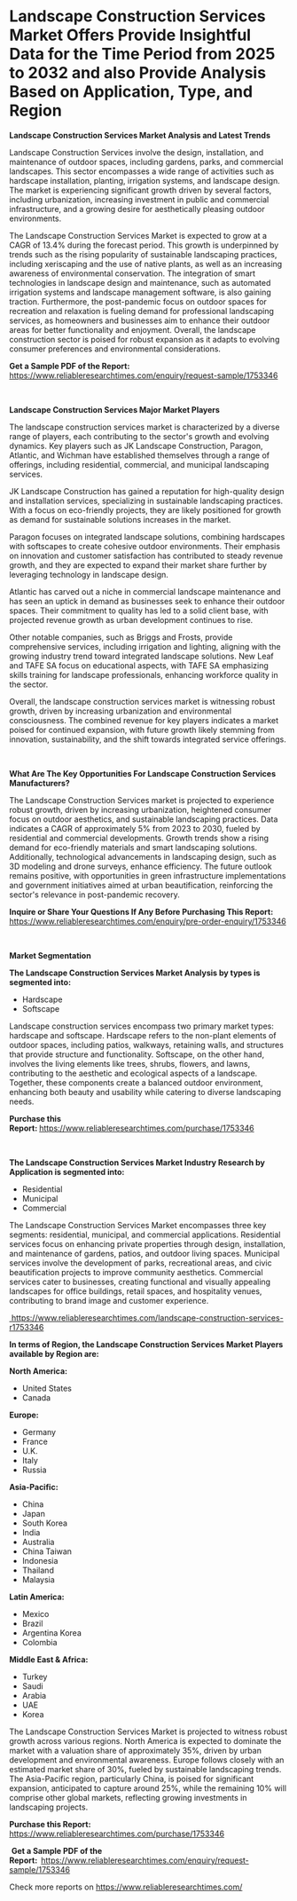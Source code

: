 <p><h1>Landscape Construction Services Market Offers Provide Insightful Data for the Time Period from 2025 to 2032 and also Provide Analysis Based on Application, Type, and Region</h1></p><p><strong>Landscape Construction Services Market Analysis and Latest Trends</strong></p>
<p><p>Landscape Construction Services involve the design, installation, and maintenance of outdoor spaces, including gardens, parks, and commercial landscapes. This sector encompasses a wide range of activities such as hardscape installation, planting, irrigation systems, and landscape design. The market is experiencing significant growth driven by several factors, including urbanization, increasing investment in public and commercial infrastructure, and a growing desire for aesthetically pleasing outdoor environments.</p><p>The Landscape Construction Services Market is expected to grow at a CAGR of 13.4% during the forecast period. This growth is underpinned by trends such as the rising popularity of sustainable landscaping practices, including xeriscaping and the use of native plants, as well as an increasing awareness of environmental conservation. The integration of smart technologies in landscape design and maintenance, such as automated irrigation systems and landscape management software, is also gaining traction. Furthermore, the post-pandemic focus on outdoor spaces for recreation and relaxation is fueling demand for professional landscaping services, as homeowners and businesses aim to enhance their outdoor areas for better functionality and enjoyment. Overall, the landscape construction sector is poised for robust expansion as it adapts to evolving consumer preferences and environmental considerations.</p></p>
<p><strong>Get a Sample PDF of the Report:&nbsp;</strong> <a href="https://www.reliableresearchtimes.com/enquiry/request-sample/1753346?utm_campaign=3355&utm_medium=2&utm_source=Github&utm_content=ia&utm_term=09032025&utm_id=landscape-construction-services">https://www.reliableresearchtimes.com/enquiry/request-sample/1753346</a></p>
<p>&nbsp;</p>
<p><strong>Landscape Construction Services Major Market Players</strong></p>
<p><p>The landscape construction services market is characterized by a diverse range of players, each contributing to the sector's growth and evolving dynamics. Key players such as JK Landscape Construction, Paragon, Atlantic, and Wichman have established themselves through a range of offerings, including residential, commercial, and municipal landscaping services.</p><p>JK Landscape Construction has gained a reputation for high-quality design and installation services, specializing in sustainable landscaping practices. With a focus on eco-friendly projects, they are likely positioned for growth as demand for sustainable solutions increases in the market.</p><p>Paragon focuses on integrated landscape solutions, combining hardscapes with softscapes to create cohesive outdoor environments. Their emphasis on innovation and customer satisfaction has contributed to steady revenue growth, and they are expected to expand their market share further by leveraging technology in landscape design.</p><p>Atlantic has carved out a niche in commercial landscape maintenance and has seen an uptick in demand as businesses seek to enhance their outdoor spaces. Their commitment to quality has led to a solid client base, with projected revenue growth as urban development continues to rise.</p><p>Other notable companies, such as Briggs and Frosts, provide comprehensive services, including irrigation and lighting, aligning with the growing industry trend toward integrated landscape solutions. New Leaf and TAFE SA focus on educational aspects, with TAFE SA emphasizing skills training for landscape professionals, enhancing workforce quality in the sector.</p><p>Overall, the landscape construction services market is witnessing robust growth, driven by increasing urbanization and environmental consciousness. The combined revenue for key players indicates a market poised for continued expansion, with future growth likely stemming from innovation, sustainability, and the shift towards integrated service offerings.</p></p>
<p>&nbsp;</p>
<p><strong>What Are The Key Opportunities For Landscape Construction Services Manufacturers?</strong></p>
<p><p>The Landscape Construction Services market is projected to experience robust growth, driven by increasing urbanization, heightened consumer focus on outdoor aesthetics, and sustainable landscaping practices. Data indicates a CAGR of approximately 5% from 2023 to 2030, fueled by residential and commercial developments. Growth trends show a rising demand for eco-friendly materials and smart landscaping solutions. Additionally, technological advancements in landscaping design, such as 3D modeling and drone surveys, enhance efficiency. The future outlook remains positive, with opportunities in green infrastructure implementations and government initiatives aimed at urban beautification, reinforcing the sector's relevance in post-pandemic recovery.</p></p>
<p><strong>Inquire or Share Your Questions If Any Before Purchasing This Report:</strong> <a href="https://www.reliableresearchtimes.com/enquiry/pre-order-enquiry/1753346?utm_campaign=3355&utm_medium=2&utm_source=Github&utm_content=ia&utm_term=09032025&utm_id=landscape-construction-services">https://www.reliableresearchtimes.com/enquiry/pre-order-enquiry/1753346</a></p>
<p>&nbsp;</p>
<p><strong>Market Segmentation</strong></p>
<p><strong>The Landscape Construction Services Market Analysis by types is segmented into:</strong></p>
<p><ul><li>Hardscape</li><li>Softscape</li></ul></p>
<p><p>Landscape construction services encompass two primary market types: hardscape and softscape. Hardscape refers to the non-plant elements of outdoor spaces, including patios, walkways, retaining walls, and structures that provide structure and functionality. Softscape, on the other hand, involves the living elements like trees, shrubs, flowers, and lawns, contributing to the aesthetic and ecological aspects of a landscape. Together, these components create a balanced outdoor environment, enhancing both beauty and usability while catering to diverse landscaping needs.</p></p>
<p><strong>Purchase this Report:&nbsp;</strong><a href="https://www.reliableresearchtimes.com/purchase/1753346?utm_campaign=3355&utm_medium=2&utm_source=Github&utm_content=ia&utm_term=09032025&utm_id=landscape-construction-services">https://www.reliableresearchtimes.com/purchase/1753346</a></p>
<p>&nbsp;</p>
<p><strong>The Landscape Construction Services Market Industry Research by Application is segmented into:</strong></p>
<p><ul><li>Residential</li><li>Municipal</li><li>Commercial</li></ul></p>
<p><p>The Landscape Construction Services Market encompasses three key segments: residential, municipal, and commercial applications. Residential services focus on enhancing private properties through design, installation, and maintenance of gardens, patios, and outdoor living spaces. Municipal services involve the development of parks, recreational areas, and civic beautification projects to improve community aesthetics. Commercial services cater to businesses, creating functional and visually appealing landscapes for office buildings, retail spaces, and hospitality venues, contributing to brand image and customer experience.</p></p>
<p><a href="https://www.reliableresearchtimes.com/landscape-construction-services-r1753346?utm_campaign=3355&utm_medium=2&utm_source=Github&utm_content=ia&utm_term=09032025&utm_id=landscape-construction-services">&nbsp;https://www.reliableresearchtimes.com/landscape-construction-services-r1753346</a></p>
<p><strong>In terms of Region, the Landscape Construction Services Market Players available by Region are:</strong></p>
<p>
    <p> <strong> North America: </strong>
        <ul>
            <li>United States</li>
            <li>Canada</li>
        </ul>
        </p> 
    <p> <strong> Europe: </strong>
        <ul>
            <li>Germany</li>
            <li>France</li>
            <li>U.K.</li>
            <li>Italy</li>
            <li>Russia</li>
        </ul>
        </p> 
    <p> <strong> Asia-Pacific: </strong>
        <ul>
            <li>China</li>
            <li>Japan</li>
            <li>South Korea</li>
            <li>India</li>
            <li>Australia</li>
            <li>China Taiwan</li>
            <li>Indonesia</li>
            <li>Thailand</li>
            <li>Malaysia</li>
        </ul>
        </p> 
    <p> <strong> Latin America: </strong>
        <ul>
            <li>Mexico</li>
            <li>Brazil</li>
            <li>Argentina Korea</li>
            <li>Colombia</li>
        </ul>
        </p> 
    <p> <strong> Middle East & Africa: </strong>
        <ul>
            <li>Turkey</li>
            <li>Saudi</li>
            <li>Arabia</li>
            <li>UAE</li>
            <li>Korea</li>
        </ul>
    </p>
    </p>
<p><p>The Landscape Construction Services Market is projected to witness robust growth across various regions. North America is expected to dominate the market with a valuation share of approximately 35%, driven by urban development and environmental awareness. Europe follows closely with an estimated market share of 30%, fueled by sustainable landscaping trends. The Asia-Pacific region, particularly China, is poised for significant expansion, anticipated to capture around 25%, while the remaining 10% will comprise other global markets, reflecting growing investments in landscaping projects.</p></p>
<p><strong>Purchase this Report: </strong><a href="https://www.reliableresearchtimes.com/purchase/1753346?utm_campaign=3355&utm_medium=2&utm_source=Github&utm_content=ia&utm_term=09032025&utm_id=landscape-construction-services">https://www.reliableresearchtimes.com/purchase/1753346</a></p>
<p>&nbsp;<strong>Get a Sample PDF of the Report:&nbsp;&nbsp;</strong><a href="https://www.reliableresearchtimes.com/enquiry/request-sample/1753346?utm_campaign=3355&utm_medium=2&utm_source=Github&utm_content=ia&utm_term=09032025&utm_id=landscape-construction-services">https://www.reliableresearchtimes.com/enquiry/request-sample/1753346</a></p>
<p><strong></strong></p>
<p>Check more reports on <a href="https://www.reliableresearchtimes.com/?utm_campaign=3355&utm_medium=2&utm_source=Github&utm_content=ia&utm_term=09032025&utm_id=landscape-construction-services">https://www.reliableresearchtimes.com/</a></p>